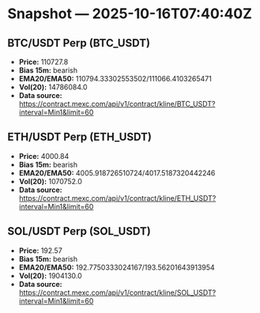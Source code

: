 # Snapshot — 2025-10-16T07:40:40Z

## BTC/USDT Perp (BTC_USDT)
- **Price:** 110727.8
- **Bias 15m:** bearish
- **EMA20/EMA50:** 110794.33302553502/111066.4103265471
- **Vol(20):** 14786084.0
- **Data source:** https://contract.mexc.com/api/v1/contract/kline/BTC_USDT?interval=Min1&limit=60

## ETH/USDT Perp (ETH_USDT)
- **Price:** 4000.84
- **Bias 15m:** bearish
- **EMA20/EMA50:** 4005.918726510724/4017.5187320442246
- **Vol(20):** 1070752.0
- **Data source:** https://contract.mexc.com/api/v1/contract/kline/ETH_USDT?interval=Min1&limit=60

## SOL/USDT Perp (SOL_USDT)
- **Price:** 192.57
- **Bias 15m:** bearish
- **EMA20/EMA50:** 192.7750333024167/193.56201643913954
- **Vol(20):** 1904130.0
- **Data source:** https://contract.mexc.com/api/v1/contract/kline/SOL_USDT?interval=Min1&limit=60
